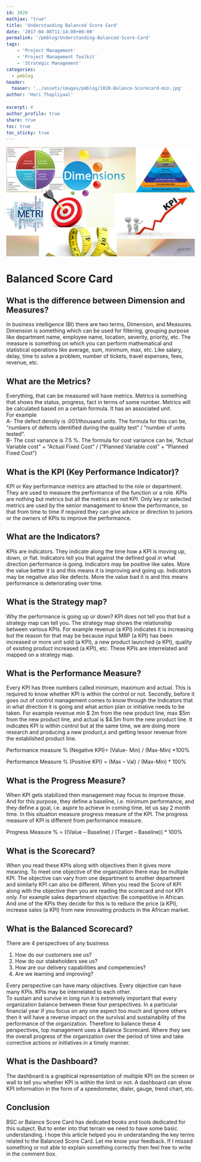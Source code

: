 ```yaml
---
id: 1028   
mathjax: "true"
title: 'Understanding Balanced Score Card'
date: '2017-04-08T11:14:08+00:00'
permalink: '/pmblog/Understanding-Balanced-Score-Card'
tags: 
    - 'Project Management'
    - 'Project Management Toolkit'
    - 'Strategic Management'
categories:
  - pmblog
header:
  teaser: '../assets/images/pmblog/1028-Balance-Scorecard-min.jpg'
author: 'Hari Thapliyaal'

excerpt: #
author_profile: true
share: true
toc: true   
toc_sticky: true
---
```

![](../assets/images/pmblog/1028-Balance-Scorecard-min.jpg)   

# Balanced Score Card

## What is the difference between Dimension and Measures?

In business intelligence (BI) there are two terms, Dimension, and Measures. Dimension is something which can be used for filtering, grouping purpose like department name, employee name, location, severity, priority, etc. The measure is something on which you can perform mathematical and statistical operations like average, sum, minimum, max, etc. Like salary, delay, time to solve a problem, number of tickets, travel expenses, fees, revenue, etc.

## What are the Metrics?

Everything, that can be measured will have metrics. Metrics is something that shows the status, progress, fact in terms of some number. Metrics will be calculated based on a certain formula. It has an associated unit.  
For example  
A- The defect density is .001/thousand units. The formula for this can be, “numbers of defects identified during the quality test” / “number of units tested”.  
B- The cost variance is 7.5 %. The formula for cost variance can be, “Actual Variable cost” + “Actual Fixed Cost” / (“Planned Variable cost” + “Planned Fixed Cost”)

## What is the KPI (Key Performance Indicator)?

KPI or Key performance metrics are attached to the role or department. They are used to measure the performance of the function or a role. KPIs are nothing but metrics but all the metrics are not KPI. Only key or selected metrics are used by the senior management to know the performance, so that from time to time if required they can give advice or direction to juniors or the owners of KPIs to improve the performance.

## What are the Indicators?

KPIs are indicators. They indicate along the time how a KPI is moving up, down, or flat. Indicators tell you that against the defined goal in what direction performance is going. Indicators may be positive like sales. More the value better it is and this means it is improving and going up. Indicators may be negative also like defects. More the value bad it is and this means performance is deteriorating over time.

## What is the Strategy map?

Why the performance is going up or down? KPI does not tell you that but a strategy map can tell you. The strategy map shows the relationship between various KPIs. For example revenue (a KPI) indicates it is increasing but the reason for that may be because input MRP (a KPI) has been increased or more unit sold (a KPI), a new product launched (a KPI), quality of existing product increased (a KPI), etc. These KPIs are interrelated and mapped on a strategy map.

## What is the Performance Measure?

Every KPI has three numbers called minimum, maximum and actual. This is required to know whether KPI is within the control or not. Secondly, before it goes out of control management comes to know through the Indicators that in what direction it is going and what action plan or initiative needs to be taken. For example revenue min $ 2m from the new product line, max $5m from the new product line, and actual is $4.5m from the new product line. It indicates KPI is within control but at the same time, we are doing more research and producing a new product,s and getting lessor revenue from the established product line.

Performance measure % (Negative KPI)= (Value- Min) / (Max-Min) \*100%

Performance Measure % (Positive KPI) = (Max – Val) / (Max-Min) \* 100%

## What is the Progress Measure?

When KPI gets stabilized then management may focus to improve those. And for this purpose, they define a baseline, i.e. minimum performance, and they define a goal, i.e. aspire to achieve in coming time, let us say 2 month time. In this situation measure progress measure of the KPI. The progress measure of KPI is different from performance measure.

Progress Measure % = ((Value – Baseline) / (Target – Baseline)) \* 100%

## What is the Scorecard?

When you read these KPIs along with objectives then it gives more meaning. To meet one objective of the organization there may be multiple KPI. The objective can vary from one department to another department and similarly KPI can also be different. When you read the Score of KPI along with the objective then you are reading the scorecard and not KPI only. For example sales department objective: Be competitive in African. And one of the KPIs they decide for this is to reduce the price (a KPI), increase sales (a KPI) from new innovating products in the African market.

## What is the Balanced Scorecard?

There are 4 perspectives of any business

1. How do our customers see us?
2. How do our stakeholders see us?
3. How are our delivery capabilities and competencies?
4. Are we learning and improving?

Every perspective can have many objectives. Every objective can have many KPIs. KPIs may be interrelated to each other.  
To sustain and survive in long run it is extremely important that every organization balance between these four perspectives. In a particular financial year if you focus on any one aspect too much and ignore others then it will have a reverse impact on the survival and sustainability of the performance of the organization. Therefore to balance these 4 perspectives, top management uses a Balance Scorecard. Where they see the overall progress of the organization over the period of time and take corrective actions or initiatives in a timely manner.

## What is the Dashboard?

The dashboard is a graphical representation of multiple KPI on the screen or wall to tell you whether KPI is within the limit or not. A dashboard can show KPI information in the form of a speedometer, dialer, gauge, trend chart, etc.

## Conclusion

BSC or Balance Score Card has dedicated books and tools dedicated for this subject. But to enter into that terrain we need to have some basic understanding. I hope this article helped you in understanding the key terms related to the Balanced Score Card. Let me know your feedback. If I missed something or not able to explain something correctly then feel free to write in the comment box.